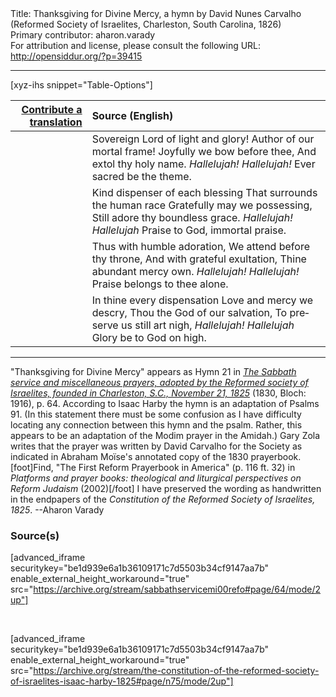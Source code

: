 <html>
<head></head>
<body>
Title: Thanksgiving for Divine Mercy, a hymn by David Nunes Carvalho (Reformed Society of Israelites, Charleston, South Carolina, 1826)<br />
Primary contributor: aharon.varady<br />
For attribution and license, please consult the following URL: <a href="http://opensiddur.org/?p=39415">http://opensiddur.org/?p=39415</a>
<p />
<hr />

[xyz-ihs snippet="Table-Options"]<table style="margin-left: auto; margin-right: auto;" class="draggable">
<thead><tr><th id="x" style="text-align: right;"><a href="/translate/" target="_blank" rel="noopener">Contribute a translation</a></th><th style="text-align: left;">Source (English)</th></tr></thead>
<tbody>
<tr><td style="vertical-align:top;">
<div class="liturgy" lang="he" style="text-align: right;">

</div></td>

<td style="vertical-align:top;">
<div class="english" lang="en" style="text-align: left;">
Sovereign Lord of light and glory! 
Author of our mortal frame! 
Joyfully we bow before thee, 
And extol thy holy name. 
<em>Hallelujah! Hallelujah!</em>
Ever sacred be the theme. 
</div></td></tr>


<tr><td style="vertical-align:top;">
<div class="liturgy" lang="he" style="text-align: right;">

</div></td>

<td style="vertical-align:top;">
<div class="english" lang="en" style="text-align: left;">
Kind dispenser of each blessing 
That surrounds the human race 
Gratefully may we possessing, 
Still adore thy boundless grace. 
<em>Hallelujah! Hallelujah</em>
Praise to God, immortal praise. 
</div></td></tr>


<tr><td style="vertical-align:top;">
<div class="liturgy" lang="he" style="text-align: right;">

</div></td>

<td style="vertical-align:top;">
<div class="english" lang="en" style="text-align: left;">
Thus with humble adoration, 
We attend before thy throne, 
And with grateful exultation, 
Thine abundant mercy own. 
<em>Hallelujah! Hallelujah!</em>
Praise belongs to thee alone. 
</div></td></tr>


<tr><td style="vertical-align:top;">
<div class="liturgy" lang="he" style="text-align: right;">

</div></td>

<td style="vertical-align:top;">
<div class="english" lang="en" style="text-align: left;">
In thine every dispensation 
Love and mercy we descry, 
Thou the God of our salvation, 
To preserve us still art nigh, 
<em>Hallelujah! Hallelujah</em>
Glory be to God on high. 
</div></td></tr>
</tbody></table>

<hr />

"Thanksgiving for Divine Mercy" appears as Hymn 21 in <em><a href="/?p=39485">The Sabbath service and miscellaneous prayers, adopted by the Reformed society of Israelites, founded in Charleston, S.C., November 21, 1825</a></em> (1830, Bloch: 1916), p. 64. According to Isaac Harby the hymn is an adaptation of Psalms 91. (In this statement there must be some confusion as I have difficulty locating any connection between this hymn and the psalm. Rather, this appears to be an adaptation of the Modim prayer in the Amidah.) Gary Zola writes that the prayer was written by David Carvalho for the Society as indicated in Abraham Moïse's annotated copy of the 1830 prayerbook.[foot]Find, "The First Reform Prayerbook in America" (p. 116 ft. 32) in <em>Platforms and prayer books: theological and liturgical perspectives on Reform Judaism</em> (2002)[/foot] I have preserved the wording as handwritten in the endpapers of the <em>Constitution of the Reformed Society of Israelites, 1825</em>. --Aharon Varady

<h3>Source(s)</h3>

[advanced_iframe securitykey="be1d939e6a1b36109171c7d5503b34cf9147aa7b" enable_external_height_workaround="true" src="https://archive.org/stream/sabbathservicemi00refo#page/64/mode/2up"]

&nbsp;

[advanced_iframe securitykey="be1d939e6a1b36109171c7d5503b34cf9147aa7b" enable_external_height_workaround="true" src="https://archive.org/stream/the-constitution-of-the-reformed-society-of-israelites-isaac-harby-1825#page/n75/mode/2up"]

&nbsp;

</body>
</html>